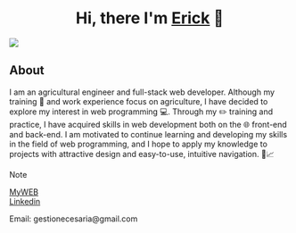 

<div align="center">
<h1 align="center">Hi, there I'm <a href="https://cv.ericksegura5.repl.co/">Erick</a> 👋</h1>
</div>

<img src="https://i.imgur.com/SVfEvLp.jpg">

## About

I am an agricultural engineer and full-stack web developer. Although my training 📗 and work experience focus on agriculture, I have decided to explore my interest in web programming 💻. Through my ✏️ training and practice, I have acquired skills in web development both on the 🌐 front-end and back-end. I am motivated to continue learning and developing my skills in the field of web programming, and I hope to apply my knowledge to projects with attractive design and easy-to-use, intuitive navigation. 🌱📈
  
> [!NOTE]

<a href='https://freeluckperson.github.io/my-web-gh-pages/'>MyWEB<a/>
<br/>
<a href='https://www.linkedin.com/in/erick-daniel-segura-cabello-9b172a129/'>Linkedin<a/>
<p>Email: gestionecesaria@gmail.com<p/>
<br>


<!--
**freeluckperson/freeluckperson** is a ✨ _special_ ✨ repository because its `README.md` (this file) appears on your GitHub profile.

Here are some ideas to get you started:

- 🔭 I’m currently working on ...
- 🌱 I’m currently learning ...
- 👯 I’m looking to collaborate on ...
- 🤔 I’m looking for help with ...
- 💬 Ask me about ...
- 📫 How to reach me: ...
- 😄 Pronouns: ...
- ⚡ Fun fact: ...
-->
